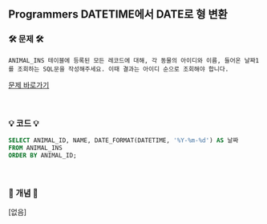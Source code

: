 ## Programmers DATETIME에서 DATE로 형 변환


### 🛠️ 문제 🛠️

```
ANIMAL_INS 테이블에 등록된 모든 레코드에 대해, 각 동물의 아이디와 이름, 들어온 날짜1를 조회하는 SQL문을 작성해주세요. 이때 결과는 아이디 순으로 조회해야 합니다.
```

[문제 바로가기](https://school.programmers.co.kr/learn/courses/30/lessons/59414)

<br/>

### 💡 코드 💡

```sql
SELECT ANIMAL_ID, NAME, DATE_FORMAT(DATETIME, '%Y-%m-%d') AS 날짜
FROM ANIMAL_INS
ORDER BY ANIMAL_ID;
```

<br/>

### 📙 개념 📙

[없음]
